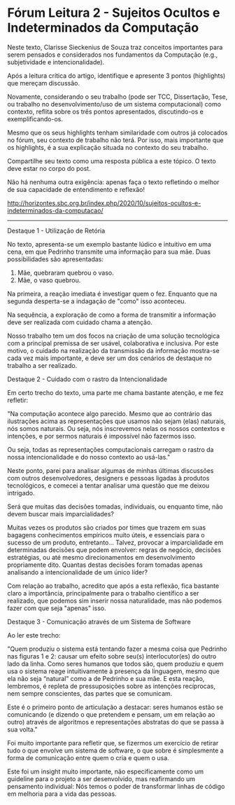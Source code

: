 # Fórum Leitura 2 - Sujeitos Ocultos e Indeterminados da Computação

Neste texto, Clarisse Sieckenius de Souza traz conceitos importantes para serem pensados e considerados nos fundamentos da Computação (e.g., subjetividade e intencionalidade).

Após a leitura crítica do artigo, identifique e apresente 3 pontos (highlights) que mereçam discussão.

Novamente, considerando o seu trabalho (pode ser TCC, Dissertação, Tese, ou trabalho no desenvolvimento/uso de um sistema computacional) como contexto, reflita sobre os três pontos apresentados, discutindo-os e exemplificando-os.

Mesmo que os seus highlights tenham similaridade com outros já colocados no fórum, seu contexto de trabalho não terá. Por isso, mais importante que os highlights, é a sua explicação situada no contexto do seu trabalho.

Compartilhe seu texto como uma resposta pública a este tópico. O texto deve estar no corpo do post.

Não há nenhuma outra exigência: apenas faça o texto refletindo o melhor de sua capacidade de entendimento e reflexão!

http://horizontes.sbc.org.br/index.php/2020/10/sujeitos-ocultos-e-indeterminados-da-computacao/

---

Destaque 1 - Utilização de Retória

No texto, apresenta-se um exemplo bastante lúdico e intuitivo em uma cena, em que Pedrinho transmite uma informação para sua mãe. Duas possibilidades são apresentadas:

1. Mãe, quebraram quebrou o vaso.
2. Mãe, o vaso quebrou.

Na primeira, a reação imediata é investigar quem o fez. Enquanto que na segunda desperta-se a indagação de "como" isso aconteceu.

Na sequência, a exploração de como a forma de transmitir a informação deve ser realizada com cuidado chama a atenção.

Nosso trabalho tem um dos focos na criação de uma solução tecnológica com a principal premissa de ser usável, colaborativa e inclusiva. Por este motivo, o cuidado na realização da transmissão da informação mostra-se cada vez mais importante, e deve ser um dos cenários de destaque no trabalho a ser realizado.

Destaque 2 - Cuidado com o rastro da Intencionalidade

Em certo trecho do texto, uma parte me chama bastante atenção, e me fez refletir:

"Na computação acontece algo parecido. Mesmo que ao contrário das ilustrações acima as representações que usamos não sejam (elas) naturais, nós somos naturais. Ou seja, nós inscrevemos nelas os nossos contextos e intenções, e por sermos naturais é impossível não fazermos isso.

Ou seja, todas as representações computacionais carregam o rastro da nossa intencionalidade e do nosso contexto ao usá-las."

Neste ponto, parei para analisar algumas de minhas últimas discussões com outros desenvolvedores, designers e pessoas ligadas à produtos tecnológicos, e comecei a tentar analisar uma questão que me deixou intrigado.

Será que muitas das decisões tomadas, individuais, ou enquanto time, não devem buscar mais imparcialidades?

Muitas vezes os produtos são criados por times que trazem em suas bagagens conhecimentos empíricos muito úteis, e essenciais para o sucesso de um produto, entretanto... Talvez, provocar a imparcialidade em determinadas decisões que podem envolver: regras de negócio, decisões estratégias, ou até mesmo direcionamentos em desenvolvimento propriamente dito. Quantas destas decisões foram tomadas apenas analisando a intencionalidade de um único líder?

Com relação ao trabalho, acredito que após a esta reflexão, fica bastante claro a importância, principalmente para o trabalho científico a ser realizado, que podemos sim inserir nossa naturalidade, mas não podemos fazer com que seja "apenas" isso.

Destaque 3 - Comunicação através de um Sistema de Software

Ao ler este trecho:

"Quem produziu o sistema está tentando fazer a mesma coisa que Pedrinho nas figuras 1 e 2: causar um efeito sobre seu(s) interlocutor(es) do outro lado da linha. Como seres humanos que todos são, quem produziu e quem usa o sistema reage intuitivamente à presença da linguagem, mesmo que ela não seja “natural” como a de Pedrinho e sua mãe. E esta reação, lembremos, é repleta de pressuposições sobre as intenções recíprocas, nem sempre conscientes, das partes que se comunicam.

Este é o primeiro ponto de articulação a destacar: seres humanos estão se comunicando (e dizendo o que pretendem e pensam, um em relação ao outro) através de algoritmos e representações abstratas do que se passa à sua volta."

Foi muito importante para refletir que, se fizermos um exercício de retirar tudo o que envolve um sistema de software, o que sobre é simplesmente a forma de comunicação entre quem o cria e quem o usa.

Este foi um insight muito importante, não especificamente como um guideline para o projeto a ser desenvolvido, mas reafirmando um pensamento individual: Nós temos o poder de transformar linhas de código em melhoria para a vida das pessoas.
